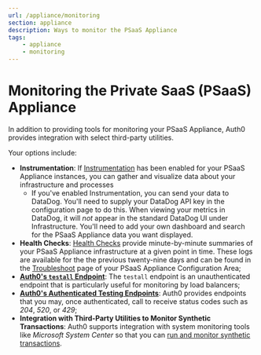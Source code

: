 ```yaml
---
url: /appliance/monitoring
section: appliance
description: Ways to monitor the PSaaS Appliance
tags:
    - appliance
    - monitoring
---
```


# Monitoring the Private SaaS (PSaaS) Appliance

In addition to providing tools for monitoring your PSaaS Appliance, Auth0 provides integration with select third-party utilities.

Your options include:

* **Instrumentation**: If [Instrumentation](/appliance/instrumentation) has been enabled for your PSaaS Appliance instances, you can gather and visualize data about your infrastructure and processes
    * If you've enabled Instrumentation, you can send your data to DataDog. You'll need to supply your DataDog API key in the configuration page to do this. When viewing your metrics in DataDog, it will *not* appear in the standard DataDog UI under Infrastructure. You'll need to add your own dashboard and search for the PSaaS Appliance data you want displayed.
* **Health Checks**: [Health Checks](/appliance/dashboard/troubleshoot#health-check) provide minute-by-minute summaries of your PSaaS Appliance infrastructure at a given point in time. These logs are available for the the previous twenty-nine days and can be found in the [Troubleshoot](/appliance/dashboard/troubleshoot) page of your PSaaS Appliance Configuration Area;
* **[Auth0's `testall` Endpoint](/appliance/monitoring/testall)**: The `testall` endpoint is an unauthenticated endpoint that is particularly useful for monitoring by load balancers;
* **[Auth0's Authenticated Testing Endpoints](/appliance/monitoring/authenticated-endpoints)**: Auth0 provides endpoints that you may, once authenticated, call to receive status codes such as *204*, *520*, or *429*;
* **Integration with Third-Party Utilities to Monitor Synthetic Transactions**: Auth0 supports integration with system monitoring tools like *Microsoft System Center* so that you can [run and monitor synthetic transactions](/monitoring#configuring-scom).